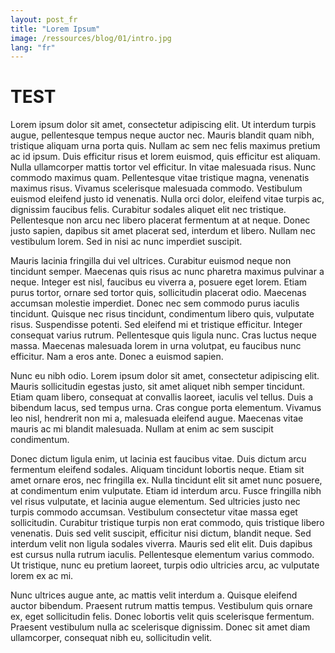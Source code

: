 ```yaml
---
layout: post_fr
title: "Lorem Ipsum"
image: /ressources/blog/01/intro.jpg
lang: "fr"
---
```


# TEST


Lorem ipsum dolor sit amet, consectetur adipiscing elit. Ut interdum turpis augue, pellentesque tempus neque auctor nec. Mauris blandit quam nibh, tristique aliquam urna porta quis. Nullam ac sem nec felis maximus pretium ac id ipsum. Duis efficitur risus et lorem euismod, quis efficitur est aliquam. Nulla ullamcorper mattis tortor vel efficitur. In vitae malesuada risus. Nunc commodo maximus quam. Pellentesque vitae tristique magna, venenatis maximus risus. Vivamus scelerisque malesuada commodo. Vestibulum euismod eleifend justo id venenatis. Nulla orci dolor, eleifend vitae turpis ac, dignissim faucibus felis. Curabitur sodales aliquet elit nec tristique. Pellentesque non arcu nec libero placerat fermentum at at neque. Donec justo sapien, dapibus sit amet placerat sed, interdum et libero. Nullam nec vestibulum lorem. Sed in nisi ac nunc imperdiet suscipit.

Mauris lacinia fringilla dui vel ultrices. Curabitur euismod neque non tincidunt semper. Maecenas quis risus ac nunc pharetra maximus pulvinar a neque. Integer est nisl, faucibus eu viverra a, posuere eget lorem. Etiam purus tortor, ornare sed tortor quis, sollicitudin placerat odio. Maecenas accumsan molestie imperdiet. Donec nec sem commodo purus iaculis tincidunt. Quisque nec risus tincidunt, condimentum libero quis, vulputate risus. Suspendisse potenti. Sed eleifend mi et tristique efficitur. Integer consequat varius rutrum. Pellentesque quis ligula nunc. Cras luctus neque massa. Maecenas malesuada lorem in urna volutpat, eu faucibus nunc efficitur. Nam a eros ante. Donec a euismod sapien.

Nunc eu nibh odio. Lorem ipsum dolor sit amet, consectetur adipiscing elit. Mauris sollicitudin egestas justo, sit amet aliquet nibh semper tincidunt. Etiam quam libero, consequat at convallis laoreet, iaculis vel tellus. Duis a bibendum lacus, sed tempus urna. Cras congue porta elementum. Vivamus leo nisl, hendrerit non mi a, malesuada eleifend augue. Maecenas vitae mauris ac mi blandit malesuada. Nullam at enim ac sem suscipit condimentum.

Donec dictum ligula enim, ut lacinia est faucibus vitae. Duis dictum arcu fermentum eleifend sodales. Aliquam tincidunt lobortis neque. Etiam sit amet ornare eros, nec fringilla ex. Nulla tincidunt elit sit amet nunc posuere, at condimentum enim vulputate. Etiam id interdum arcu. Fusce fringilla nibh vel risus vulputate, et lacinia augue elementum. Sed ultricies justo nec turpis commodo accumsan. Vestibulum consectetur vitae massa eget sollicitudin. Curabitur tristique turpis non erat commodo, quis tristique libero venenatis. Duis sed velit suscipit, efficitur nisi dictum, blandit neque. Sed interdum velit non ligula sodales viverra. Mauris sed elit elit. Duis dapibus est cursus nulla rutrum iaculis. Pellentesque elementum varius commodo. Ut tristique, nunc eu pretium laoreet, turpis odio ultricies arcu, ac vulputate lorem ex ac mi.

Nunc ultrices augue ante, ac mattis velit interdum a. Quisque eleifend auctor bibendum. Praesent rutrum mattis tempus. Vestibulum quis ornare ex, eget sollicitudin felis. Donec lobortis velit quis scelerisque fermentum. Praesent vestibulum nulla ac scelerisque dignissim. Donec sit amet diam ullamcorper, consequat nibh eu, sollicitudin velit. 